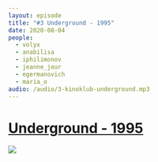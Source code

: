```yaml
---
layout: episode
title: "#3 Underground - 1995"
date: 2020-08-04
people:
  - volyx
  - anabilisa
  - iphilimonov
  - jeanne_jour
  - egermanovich
  - maria_o
audio: /audio/3-kinoklub-underground.mp3
---
```


# [Underground - 1995](https://www.kinopoisk.ru/film/7698/)

![](https://avatars.mds.yandex.net/get-kinopoisk-image/1600647/512d31d3-5c6d-4cc6-8c9b-4ae98a335ce0/600x900)


